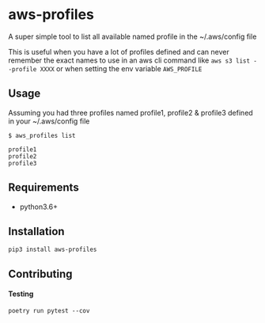 # aws-profiles

A super simple tool to list all available named profile in the ~/.aws/config file

This is useful when you have a lot of profiles defined and can never remember the exact
names to use in an aws cli command like `aws s3 list --profile XXXX` or when setting the
env variable `AWS_PROFILE`

## Usage

Assuming you had three profiles named profile1, profile2 & profile3 defined in your ~/.aws/config file
```
$ aws_profiles list

profile1
profile2
profile3
```

## Requirements
* python3.6+

## Installation
```
pip3 install aws-profiles
```

## Contributing

#### Testing
```
poetry run pytest --cov
```
